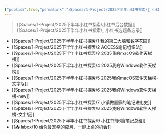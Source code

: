 ```yaml
---
{"publish":true,"permalink":"/Spaces/1-Project/2025下半年小红书探索/∑ 小红书发布记录.md","created":"2025-07-13","modified":"2025-07-15","published":"2025-07-18T14:40:00.280+08:00","cssclasses":""}
---
```



> [[Spaces/1-Project/2025下半年小红书探索/小红书后台数据]]
> [[Spaces/1-Project/2025下半年小红书探索/_ 小红书选题备忘录]]

- [[Spaces/1-Project/2025下半年小红书探索/1 我的第二大脑和数字花园]]
- [[Spaces/1-Project/2025下半年小红书探索/2 ACCESS笔记组织法]]
- [[Spaces/1-Project/2025下半年小红书探索/3 2025我的macOS软件天梯榜]]
- [[Spaces/1-Project/2025下半年小红书探索/4 2025我的Windows软件天梯榜]]
- [[Spaces/1-Project/2025下半年小红书探索/5 2025我的macOS软件天梯榜-文字版]]
- [[Spaces/1-Project/2025下半年小红书探索/6 2025我的Windows软件天梯榜-new]]
- [[Spaces/1-Project/2025下半年小红书探索/7 小镇做题家的笔记进化史]]
- [[Spaces/1-Project/2025下半年小红书探索/8 2025我的Windows软件天梯榜-文字版]]
- [[Spaces/1-Project/2025下半年小红书探索/9 小红书前6篇笔记总结]]
- [[📥 Inbox/10 给你最宠幸的应用，一键上桌的机会]]
